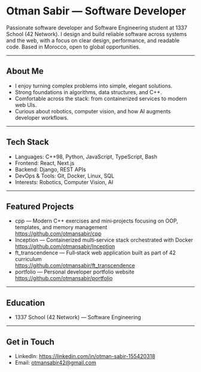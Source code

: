 # Otman Sabir — Software Developer

Passionate software developer and Software Engineering student at 1337 School (42 Network). I design and build reliable software across systems and the web, with a focus on clear design, performance, and readable code. Based in Morocco, open to global opportunities.

---

## About Me
- I enjoy turning complex problems into simple, elegant solutions.
- Strong foundations in algorithms, data structures, and C++.
- Comfortable across the stack: from containerized services to modern web UIs.
- Curious about robotics, computer vision, and how AI augments developer workflows.

---

## Tech Stack
- Languages: C++98, Python, JavaScript, TypeScript, Bash
- Frontend: React, Next.js
- Backend: Django, REST APIs
- DevOps & Tools: Git, Docker, Linux, SQL
- Interests: Robotics, Computer Vision, AI

---

## Featured Projects
- cpp — Modern C++ exercises and mini‑projects focusing on OOP, templates, and memory management  
  https://github.com/otmansabir/cpp
- Inception — Containerized multi‑service stack orchestrated with Docker  
  https://github.com/otmansabir/Inception
- ft_transcendence — Full‑stack web application built as part of 42 curriculum  
  https://github.com/otmansabir/ft_transcendence
- portfolio — Personal developer portfolio website  
  https://github.com/otmansabir/portfolio

---

## Education
- 1337 School (42 Network) — Software Engineering

---

## Get in Touch
- LinkedIn: https://linkedin.com/in/otman-sabir-155420318
- Email: otmansabir42@gmail.com
